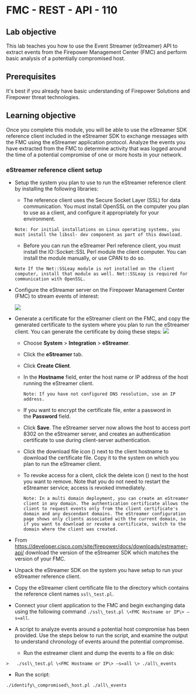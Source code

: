 # FMC - REST - API - 110

## Lab objective

This lab teaches you how to use the Event Streamer (eStreamer) API to extract events from the Firepower Management Center (FMC) and perform basic analysis of a potentially compromised host.


## Prerequisites
It's best if you already have basic understanding of Firepower Solutions and Firepower threat technologies.

## Learning objective
Once you complete this module, you will be able to use the eStreamer SDK reference client included in the eStreamer SDK to exchange messages with the FMC using the eStreamer application protocol. Analyze the events you have extracted from the FMC to determine activity that was logged around the time of a potential compromise of one or more hosts in your network.


### eStreamer reference client setup

* Setup the system you plan to use to run the eStreamer reference client by installing the following libraries:

    * The reference client uses the Secure Socket Layer (SSL) for data communication. You must install OpenSSL on the computer you plan to use as a client, and configure it appropriately for your environment.

    `Note: For initial installations on Linux operating systems, you must install the libssl- dev component as part of this download.`


    * Before you can run the eStreamer Perl reference client, you must install the IO::Socket::SSL Perl module the client computer. You can install the module manually, or use CPAN to do so.

    `Note If the Net::SSLeay module is not installed on the client computer, install that module as well. Net::SSLeay is required for communication with OpenSSL.`


* Configure the eStreamer server on the Firepower Management Center (FMC) to stream events of interest:

    ![](/posts/files/firepower-restapi-110/assets/images/exp01.png)


* Generate a certificate for the eStreamer client on the FMC, and copy the generated certificate to the system where you plan to run the eStreamer client. You can generate the certificate by doing these steps:
![](/posts/files/firepower-restapi-110/assets/images/exp02.png)

  * Choose **System** \> **Integration** \> **eStreamer**.
  * Click the **eStreamer** tab.
  * Click **Create Client**.
  * In the **Hostname** field, enter the host name or IP address of the host running the eStreamer client.

    `Note: If you have not configured DNS resolution, use an IP address.`

  * If you want to encrypt the certificate file, enter a password in the **Password** field.

  * Click **Save**. The eStreamer server now allows the host to access port 8302 on the eStreamer server, and creates an    authentication certificate to use during client-server authentication.

  * Click the download file icon () next to the client hostname to download the certificate file. Copy it to the system on which you plan to run the eStreamer client.

  * To revoke access for a client, click the delete icon () next to the host you want to remove. Note that you do not need to restart the eStreamer service; access is revoked immediately.

    `Note: In a multi domain deployment, you can create an eStreamer client in any domain. The authentication certificate allows the client to request events only from the client certificate's domain and any descendant domains. The eStreamer configuration page shows only clients associated with the current domain, so if you want to download or revoke a certificate, switch to the domain where the client was created.`

* From <https://developer.cisco.com/site/firepower/docs/downloads/estreamer-api/> download the version of the eStreamer SDK which matches the version of your FMC.

* Unpack the eStreamer SDK on the system you have setup to run your eStreamer reference client.

* Copy the eStreamer client certificate file to the directory which contains the reference client names `ssl\_test.pl`.

* Connect your client application to the FMC and begin exchanging data using the following command `./ssl\_test.pl \<FMC Hostname or IP\> –s=all`.

* A script to analyze events around a potential host compromise has been provided. Use the steps below to run the script, and examine the output to understand chronology of events around the potential compromise.

  * Run the estreamer client and dump the events to a file on disk:
```shell
>   ./ssl\_test.pl \<FMC Hostname or IP\> –s=all \> ./all\_events
```
  * Run the script:
``` shell
./identify\_compromised\_host.pl ./all\_events
```
